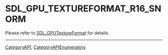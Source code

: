 # SDL_GPU_TEXTUREFORMAT_R16_SNORM

Please refer to [SDL_GPUTextureFormat](SDL_GPUTextureFormat) for details.

----
[CategoryAPI](CategoryAPI), [CategoryAPIEnumerators](CategoryAPIEnumerators)


